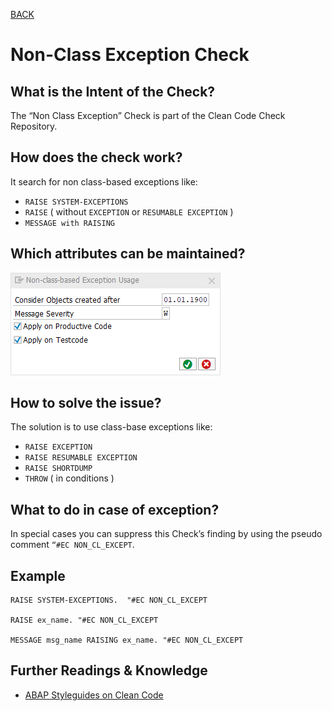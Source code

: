 [BACK](../check_documentation.md)

# Non-Class Exception Check
## What is the Intent of the Check?
The “Non Class Exception” Check is part of the Clean Code Check Repository.

## How does the check work?
It search for non class-based exceptions like:
* `RAISE SYSTEM-EXCEPTIONS`
* `RAISE` ( without `EXCEPTION` or `RESUMABLE EXCEPTION` )
* `MESSAGE with RAISING`

## Which attributes can be maintained?
![Attributes](./img/non_class_based_exception.png)

## How to solve the issue?
The solution is to use class-base exceptions like:
* `RAISE EXCEPTION`
* `RAISE RESUMABLE EXCEPTION`
* `RAISE SHORTDUMP`
* `THROW` ( in conditions )

## What to do in case of exception?
In special cases you can suppress this Check’s finding by using the pseudo comment `“#EC NON_CL_EXCEPT`.

## Example
```abap
RAISE SYSTEM-EXCEPTIONS.  "#EC NON_CL_EXCEPT

RAISE ex_name. "#EC NON_CL_EXCEPT

MESSAGE msg_name RAISING ex_name. "#EC NON_CL_EXCEPT
```

## Further Readings & Knowledge
* [ABAP Styleguides on Clean Code](https://github.com/SAP/styleguides/blob/master/clean-abap/CleanABAP.md#use-class-based-exceptions)
